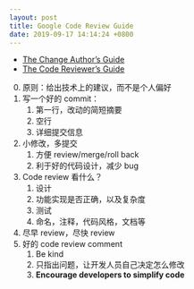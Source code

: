 ```yaml
---
layout: post
title: Google Code Review Guide
date: 2019-09-17 14:14:24 +0800
---
```


- [The Change Author’s Guide](https://google.github.io/eng-practices/review/developer/)
- [The Code Reviewer’s Guide](https://google.github.io/eng-practices/review/reviewer/)

0. 原则：给出技术上的建议，而不是个人偏好
1. 写一个好的 commit：
    1. 第一行，改动的简短摘要
    2. 空行
    3. 详细提交信息
2. 小修改，多提交
    1. 方便 review/merge/roll back
    2. 利于好的代码设计，减少 bug
3. Code review 看什么？
    1. 设计
    2. 功能实现是否正确，以及复杂度
    3. 测试
    4. 命名，注释，代码风格，文档等
4. 尽早 review，尽快 review
5. 好的 code review comment
    1. Be kind
    2. 只指出问题，让开发人员自己决定怎么修改
    3. **Encourage developers to simplify code**
